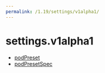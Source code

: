 ```yaml
---
permalink: /1.19/settings/v1alpha1/
---
```


# settings.v1alpha1



* [podPreset](podPreset.md)
* [podPresetSpec](podPresetSpec.md)